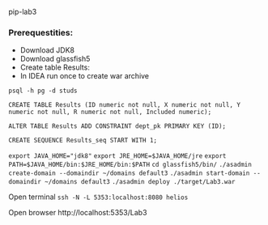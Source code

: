 pip-lab3

### Prerequestities:
- Download JDK8
- Download glassfish5
- Create table Results:
- In IDEA run once to create war archive

`psql -h pg -d studs`
```
CREATE TABLE Results (ID numeric not null, X numeric not null, Y numeric not null, R numeric not null, Included numeric);

ALTER TABLE Results ADD CONSTRAINT dept_pk PRIMARY KEY (ID);

CREATE SEQUENCE Results_seq START WITH 1;
```

`export JAVA_HOME="jdk8"`
`export JRE_HOME=$JAVA_HOME/jre`
`export PATH=$JAVA_HOME/bin:$JRE_HOME/bin:$PATH`
`cd glassfish5/bin/`
`./asadmin create-domain --domaindir ~/domains default3`
`./asadmin start-domain --domaindir ~/domains default3`
`./asadmin deploy ./target/Lab3.war`

Open terminal
`ssh -N -L 5353:localhost:8080 helios`

Open browser
http://localhost:5353/Lab3
